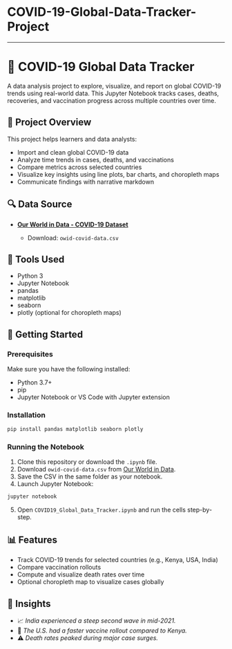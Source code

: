 # COVID-19-Global-Data-Tracker-Project
---

# 🦠 COVID-19 Global Data Tracker

A data analysis project to explore, visualize, and report on global COVID-19 trends using real-world data. This Jupyter Notebook tracks cases, deaths, recoveries, and vaccination progress across multiple countries over time.

## 📌 Project Overview

This project helps learners and data analysts:

* Import and clean global COVID-19 data
* Analyze time trends in cases, deaths, and vaccinations
* Compare metrics across selected countries
* Visualize key insights using line plots, bar charts, and choropleth maps
* Communicate findings with narrative markdown

## 🔍 Data Source

* **[Our World in Data - COVID-19 Dataset](https://github.com/owid/covid-19-data/tree/master/public/data)**

  * Download: `owid-covid-data.csv`

## 🧰 Tools Used

* Python 3
* Jupyter Notebook
* pandas
* matplotlib
* seaborn
* plotly (optional for choropleth maps)

## 🚀 Getting Started

### Prerequisites

Make sure you have the following installed:

* Python 3.7+
* pip
* Jupyter Notebook or VS Code with Jupyter extension

### Installation

```bash
pip install pandas matplotlib seaborn plotly
```

### Running the Notebook

1. Clone this repository or download the `.ipynb` file.
2. Download `owid-covid-data.csv` from [Our World in Data](https://github.com/owid/covid-19-data/tree/master/public/data).
3. Save the CSV in the same folder as your notebook.
4. Launch Jupyter Notebook:

```bash
jupyter notebook
```

5. Open `COVID19_Global_Data_Tracker.ipynb` and run the cells step-by-step.

## 📊 Features

* Track COVID-19 trends for selected countries (e.g., Kenya, USA, India)
* Compare vaccination rollouts
* Compute and visualize death rates over time
* Optional choropleth map to visualize cases globally

## 🧠 Insights

* 📈 *India experienced a steep second wave in mid-2021.*
* 💉 *The U.S. had a faster vaccine rollout compared to Kenya.*
* ⚠️ *Death rates peaked during major case surges.*
